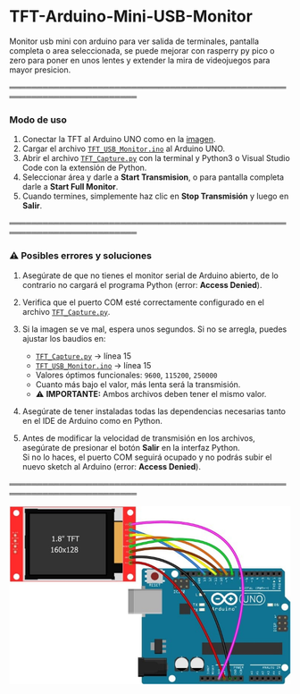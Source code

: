 # TFT-Arduino-Mini-USB-Monitor

Monitor usb mini con arduino para ver salida de terminales, pantalla completa o area seleccionada, se puede mejorar con rasperry py pico o zero para poner en unos lentes y extender la mira de videojuegos para mayor presicion.

═════════════════════════════════════════════════════════════════════════  

### Modo de uso

1. Conectar la TFT al Arduino UNO como en la [imagen](images/Conexion_TFT.jpg).  
2. Cargar el archivo [`TFT_USB_Monitor.ino`](TFT_USB_Monitor/TFT_USB_Monitor.ino) al Arduino UNO.  
3. Abrir el archivo [`TFT_Capture.py`](TFT_Capture/TFT_Capture.py) con la terminal y Python3 o Visual Studio Code con la extensión de Python.  
4. Seleccionar área y darle a **Start Transmision**, o para pantalla completa darle a **Start Full Monitor**.  
5. Cuando termines, simplemente haz clic en **Stop Transmisión** y luego en **Salir**.

═════════════════════════════════════════════════════════════════════════  

### ⚠️ Posibles errores y soluciones

1. Asegúrate de que no tienes el monitor serial de Arduino abierto, de lo contrario no cargará el programa Python (error: **Access Denied**).  
2. Verifica que el puerto COM esté correctamente configurado en el archivo [`TFT_Capture.py`](TFT_Capture/TFT_Capture.py).  
3. Si la imagen se ve mal, espera unos segundos. Si no se arregla, puedes ajustar los baudios en:
   - [`TFT_Capture.py`](TFT_Capture/TFT_Capture.py) → línea 15  
   - [`TFT_USB_Monitor.ino`](TFT_USB_Monitor/TFT_USB_Monitor.ino) → línea 15  
   - Valores óptimos funcionales: `9600`, `115200`, `250000`
   - Cuanto más bajo el valor, más lenta será la transmisión.
   - ⚠️ **IMPORTANTE:** Ambos archivos deben tener el mismo valor.  

4. Asegúrate de tener instaladas todas las dependencias necesarias tanto en el IDE de Arduino como en Python.
5. Antes de modificar la velocidad de transmisión en los archivos, asegúrate de presionar el botón **Salir** en la interfaz Python.  
   Si no lo haces, el puerto COM seguirá ocupado y no podrás subir el nuevo sketch al Arduino (error: **Access Denied**).

═════════════════════════════════════════════════════════════════════════  

![Conexión Arduino y TFT](images/Conexion_TFT.jpg)  

